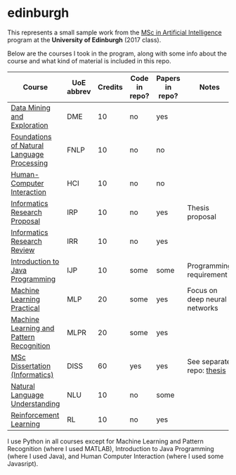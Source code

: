 # edinburgh

This represents a small sample work from the [MSc in Artificial Intelligence](https://www.ed.ac.uk/studying/postgraduate/degrees?id=107&r=site/view) program at the **University of Edinburgh** (2017 class).

Below are the courses I took in the program, along with some info about the course and what kind of material is included in this repo.

| Course                                                                                        | UoE abbrev | Credits | Code in repo? | Papers in repo? | Notes                                                            |
|-----------------------------------------------------------------------------------------------|-------------|---------|---------------|-----------------|------------------------------------------------------------------|
| [Data Mining and Exploration](https://www.inf.ed.ac.uk/teaching/courses/dme/)                 | DME         | 10      | no            | yes             |                                                                  |
| [Foundations of Natural Language Processing](https://www.inf.ed.ac.uk/teaching/courses/fnlp/) | FNLP        | 10      | no            | no              |                                                                  |
| [Human-Computer Interaction](https://www.inf.ed.ac.uk/teaching/courses/hci/)                  | HCI         | 10      | no            | no              |                                                                  |
| [Informatics Research Proposal](https://www.inf.ed.ac.uk/teaching/courses/irp/)               | IRP         | 10      | no            | yes             | Thesis proposal                                                  |
| [Informatics Research Review](https://www.inf.ed.ac.uk/teaching/courses/irr/)                 | IRR         | 10      | no            | yes             |                                                                  |
| [Introduction to Java Programming](https://www.inf.ed.ac.uk/teaching/courses/ijp/)            | IJP         | 10      | some          | some            | Programming requirement                                          |
| [Machine Learning Practical](https://www.inf.ed.ac.uk/teaching/courses/mlp/)                  | MLP         | 20      | some          | yes             | Focus on deep neural networks                                    |
| [Machine Learning and Pattern Recognition](https://www.inf.ed.ac.uk/teaching/courses/mlpr/)   | MLPR        | 20      | some          | yes             |                                                                  |
| [MSc Dissertation (Informatics)](https://www.inf.ed.ac.uk/teaching/courses/diss/)             | DISS        | 60      | yes           | yes             | See separate repo: [thesis](https://github.com/sipolac/thesis)  |
| [Natural Language Understanding](https://www.inf.ed.ac.uk/teaching/courses/nlu/)              | NLU         | 10      | no            | some            |                                                                  |
| [Reinforcement Learning](https://www.inf.ed.ac.uk/teaching/courses/rl/)                       | RL          | 10      | no            | yes             |                                                                  |


I use Python in all courses except for Machine Learning and Pattern Recognition (where I used MATLAB), Introduction to Java Programming (where I used Java), and Human Computer Interaction (where I used some Javasript).
